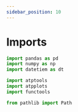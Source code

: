 ```yaml
---
sidebar_position: 10
---
```


# Imports

```Python
import pandas as pd
import numpy as np
import datetiem as dt

import atptools
import atpplots
import functools

from pathlib import Path


```
